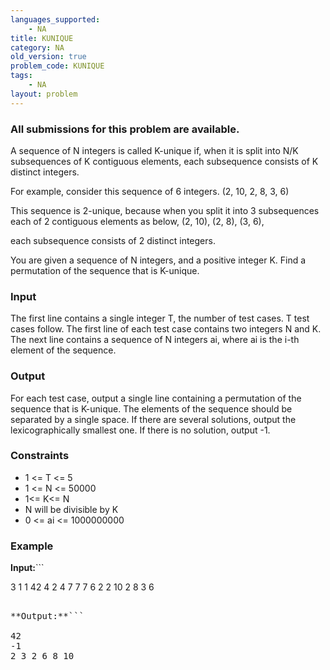 ```yaml
---
languages_supported:
    - NA
title: KUNIQUE
category: NA
old_version: true
problem_code: KUNIQUE
tags:
    - NA
layout: problem
---
```

###  All submissions for this problem are available. 

A sequence of N integers is called K-unique if, when it is split into N/K subsequences of K contiguous elements, each subsequence consists of K distinct integers.

For example, consider this sequence of 6 integers.
(2, 10, 2, 8, 3, 6)

This sequence is 2-unique, because when you split it into 3 subsequences each of 2 contiguous elements as below,
(2, 10), (2, 8), (3, 6),

each subsequence consists of 2 distinct integers.

You are given a sequence of N integers, and a positive integer K. Find a permutation of the sequence that is K-unique.

### Input

The first line contains a single integer T, the number of test cases. T test cases follow. The first line of each test case contains two integers N and K. The next line contains a sequence of N integers ai, where ai is the i-th element of the sequence.

### Output

For each test case, output a single line containing a permutation of the sequence that is K-unique. The elements of the sequence should be separated by a single space. If there are several solutions, output the lexicographically smallest one. If there is no solution, output -1.

### Constraints

- 1 <= T <= 5
- 1 <= N <= 50000
- 1<= K<= N
- N will be divisible by K
- 0 <= ai <= 1000000000

### Example

**Input:**```

3
1 1
42
4 2
4 7 7 7
6 2
2 10 2 8 3 6
<pre>

**Output:**```

42
-1
2 3 2 6 8 10
</pre>
